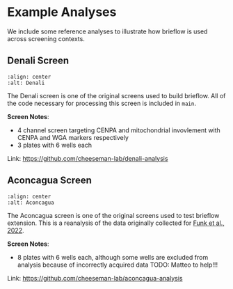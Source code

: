 # Example Analyses

We include some reference analyses to illustrate how brieflow is used across screening contexts.

## Denali Screen

```{image} media/denali.jpg
:align: center
:alt: Denali
```

The Denali screen is one of the original screens used to build brieflow.
All of the code necessary for processing this screen is included in `main`.

**Screen Notes**:
- 4 channel screen targeting CENPA and mitochondrial invovlement with CENPA and WGA markers respectively
- 3 plates with 6 wells each

Link: https://github.com/cheeseman-lab/denali-analysis

## Aconcagua Screen

```{image} media/aconcagua.jpg
:align: center
:alt: Aconcagua
```

The Aconcagua screen is one of the original screens used to test brieflow extension.
This is a reanalysis of the data originally collected for [Funk et al., 2022](https://doi.org/10.1016/j.cell.2022.10.017).

**Screen Notes**:
- 8 plates with 6 wells each, although some wells are excluded from analysis because of incorrectly acquired data
TODO: Matteo to help!!!

Link: https://github.com/cheeseman-lab/aconcagua-analysis